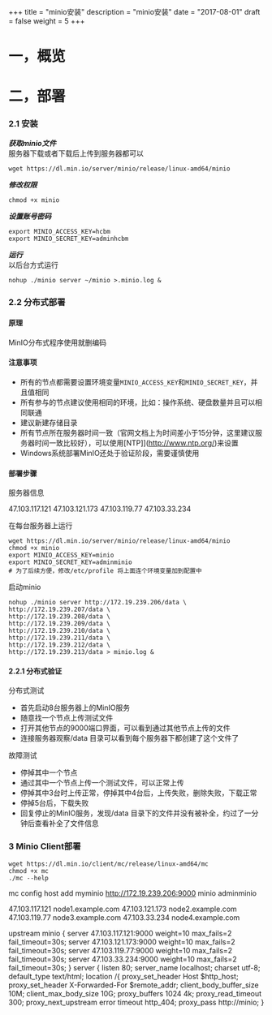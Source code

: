 +++
title = "minio安装"
description = "minio安装"
date = "2017-08-01"
draft = false
weight = 5
+++
# 一，概览

# 二，部署

### 2.1 安装

***获取minio文件***  
服务器下载或者下载后上传到服务器都可以
```
wget https://dl.min.io/server/minio/release/linux-amd64/minio
```
***修改权限***  
```
chmod +x minio
```

***设置账号密码***  
```
export MINIO_ACCESS_KEY=hcbm
export MINIO_SECRET_KEY=adminhcbm
```
***运行***  
以后台方式运行
```
nohup ./minio server ~/minio >.minio.log &
```


### 2.2 分布式部署

#### 原理
MinIO分布式程序使用就删编码


#### 注意事项
* 所有的节点都需要设置环境变量`MINIO_ACCESS_KEY`和`MINIO_SECRET_KEY`，并且值相同
* 所有参与的节点建议使用相同的环境，比如：操作系统、硬盘数量并且可以相同联通
* 建议新建存储目录
* 所有节点所在服务器时间一致（官网文档上为时间差小于15分钟，这里建议服务器时间一致比较好），可以使用[NTP]](http://www.ntp.org/)来设置
* Windows系统部署MinIO还处于验证阶段，需要谨慎使用

#### 部署步骤

服务器信息

47.103.117.121
47.103.121.173 
47.103.119.77 
47.103.33.234

在每台服务器上运行
```shell
wget https://dl.min.io/server/minio/release/linux-amd64/minio
chmod +x minio
export MINIO_ACCESS_KEY=minio
export MINIO_SECRET_KEY=adminminio
# 为了后续方便，修改/etc/profile 将上面连个环境变量加到配置中
```

启动minio
```shell
nohup ./minio server http://172.19.239.206/data \
http://172.19.239.207/data \
http://172.19.239.208/data \
http://172.19.239.209/data \
http://172.19.239.210/data \
http://172.19.239.211/data \
http://172.19.239.212/data \
http://172.19.239.213/data > minio.log &

```


#### 2.2.1 分布式验证

分布式测试
* 首先启动8台服务器上的MinIO服务
* 随意找一个节点上传测试文件
* 打开其他节点的9000端口界面，可以看到通过其他节点上传的文件
* 连接服务器观察/data 目录可以看到每个服务器下都创建了这个文件了

故障测试
* 停掉其中一个节点
* 通过其中一个节点上传一个测试文件，可以正常上传
* 停掉其中3台时上传正常，停掉其中4台后，上传失败，删除失败，下载正常
* 停掉5台后，下载失败
* 回复停止的MinIO服务，发现/data 目录下的文件并没有被补全，约过了一分钟后查看补全了文件信息




### 3 Minio Client部署

```shell
wget https://dl.min.io/client/mc/release/linux-amd64/mc
chmod +x mc
./mc --help
```
 mc config host add myminio http://172.19.239.206:9000 minio adminminio


47.103.117.121 node1.example.com
47.103.121.173 node2.example.com
47.103.119.77 node3.example.com
47.103.33.234 node4.example.com

upstream minio {
    server 47.103.117.121:9000 weight=10 max_fails=2 fail_timeout=30s;
    server 47.103.121.173:9000 weight=10 max_fails=2 fail_timeout=30s;
    server 47.103.119.77:9000 weight=10 max_fails=2 fail_timeout=30s;
    server 47.103.33.234:9000 weight=10 max_fails=2 fail_timeout=30s;
}
server {
        listen 80;
        server_name localhost;
        charset utf-8;
        default_type text/html;
        location /{
            proxy_set_header Host $http_host;
                proxy_set_header X-Forwarded-For $remote_addr;
            client_body_buffer_size 10M;
                client_max_body_size 10G;
                    proxy_buffers 1024 4k;
                proxy_read_timeout 300;
                proxy_next_upstream error timeout http_404;
                proxy_pass http://minio;
}
